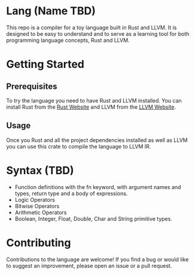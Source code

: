 # Lang (Name TBD)

This repo is a compiler for a toy language built in Rust and LLVM. It is designed to be easy to understand and to serve as a learning tool for both programming language concepts, Rust and LLVM.

# Getting Started

## Prerequisites

To try the language you need to have Rust and LLVM installed. You can install Rust from the
[Rust Website](https://www.rust-lang.org/) and LLVM from the [LLVM Website](https://llvm.org/docs/GettingStarted.html).

## Usage

Once you Rust and all the project dependencies installed as well as LLVM you can use this crate to compile the language to LLVM IR.

# Syntax (TBD)

- Function definitions with the fn keyword, with argument names and types, return type and a body of expressions.
- Logic Operators
- Bitwise Operators
- Arithmetic Operators
- Boolean, Integer, Float, Double, Char and String primitive types.

# Contributing

Contributions to the language are welcome! If you find a bug or would like to suggest an improvement, please open an issue or a pull request.